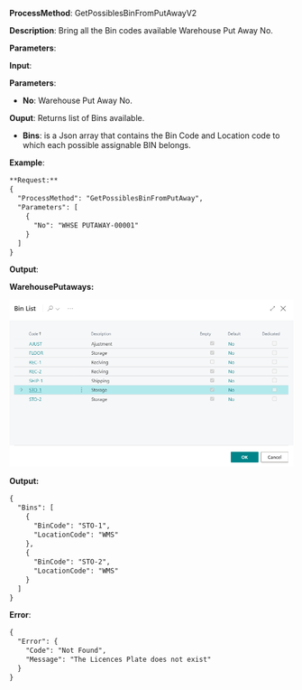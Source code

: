 **ProcessMethod**: GetPossiblesBinFromPutAwayV2

**Description**:
Bring all the Bin codes available Warehouse Put Away No.

**Parameters**: 

**Input**:

**Parameters**: 
-	**No**: Warehouse Put Away No.

**Ouput**: Returns list of Bins available.
-	**Bins**: is a Json array that contains the Bin Code and Location code to which each possible assignable BIN belongs.

**Example**:

```
**Request:**
{
  "ProcessMethod": "GetPossiblesBinFromPutAway",
  "Parameters": [
    {
      "No": "WHSE PUTAWAY-00001"
    }
  ]
}
```

**Output**:

**WarehousePutaways:**

![image.png](/.attachments/image-6dbb8df8-b8b5-4d00-960d-9e7c358e5fe9.png)

**Output:**

```
{
  "Bins": [
    {
      "BinCode": "STO-1",
      "LocationCode": "WMS"
    },
    {
      "BinCode": "STO-2",
      "LocationCode": "WMS"
    }
  ]
}
```

**Error**:

```
{
  "Error": {
    "Code": "Not Found",
    "Message": "The Licences Plate does not exist"
  }
}
```
